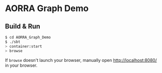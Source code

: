 # AORRA Graph Demo #

## Build & Run ##

```sh
$ cd AORRA_Graph_Demo
$ ./sbt
> container:start
> browse
```

If `browse` doesn't launch your browser, manually open [http://localhost:8080/](http://localhost:8080/) in your browser.

